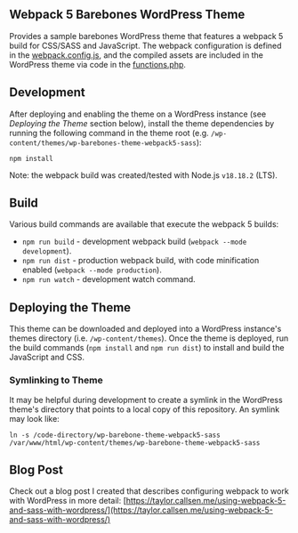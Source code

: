 ## Webpack 5 Barebones WordPress Theme

Provides a sample barebones WordPress theme that features a webpack 5 build for CSS/SASS and JavaScript. The webpack configuration is defined in the [webpack.config.js](./webpack.config.js), and the compiled assets are included in the WordPress theme via code in the [functions.php](./functions.php).

## Development

After deploying and enabling the theme on a WordPress instance (see *Deploying the Theme* section below), install the theme dependencies by running the following command in the theme root (e.g. `/wp-content/themes/wp-barebones-theme-webpack5-sass`):

```
npm install
```

Note: the webpack build was created/tested with Node.js `v18.18.2` (LTS).

## Build

Various build commands are available that execute the webpack 5 builds:

- `npm run build` - development webpack build (`webpack --mode development`).
- `npm run dist` - production webpack build, with code minification enabled (`webpack --mode production`).
- `npm run watch` - development watch command.

## Deploying the Theme

This theme can be downloaded and deployed into a WordPress instance's themes directory (i.e. `/wp-content/themes`). Once the theme is deployed, run the build commands (`npm install` and `npm run dist`) to install and build the JavaScript and CSS.

### Symlinking to Theme

It may be helpful during development to create a symlink in the WordPress theme's directory that points to a local copy of this repository. An symlink may look like:

```
ln -s /code-directory/wp-barebone-theme-webpack5-sass /var/www/html/wp-content/themes/wp-barebone-theme-webpack5-sass
```

## Blog Post

Check out a blog post I created that describes configuring webpack to work with WordPress in more detail: [https://taylor.callsen.me/using-webpack-5-and-sass-with-wordpress/](https://taylor.callsen.me/using-webpack-5-and-sass-with-wordpress/)